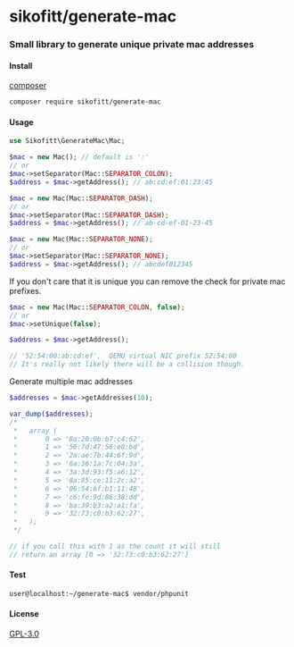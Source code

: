 # sikofitt/generate-mac

### Small library to generate unique private mac addresses

#### Install
[composer](https://getcomposer.org)
```bash
composer require sikofitt/generate-mac
```

#### Usage
```php
use Sikofitt\GenerateMac\Mac;

$mac = new Mac(); // default is ':'
// or
$mac->setSeparator(Mac::SEPARATOR_COLON);
$address = $mac->getAddress(); // ab:cd:ef:01:23:45

$mac = new Mac(Mac::SEPARATOR_DASH);
// or
$mac->setSeparator(Mac::SEPARATOR_DASH);
$address = $mac->getAddress(); // ab-cd-ef-01-23-45

$mac = new Mac(Mac::SEPARATOR_NONE);
// or
$mac->setSeparator(Mac::SEPARATOR_NONE);
$address = $mac->getAddress(); // abcdef012345
```

If you don't care that it is unique you can remove the check for private mac prefixes.

```php
$mac = new Mac(Mac::SEPARATOR_COLON, false);
// or
$mac->setUnique(false);

$address = $mac->getAddress();

// '52:54:00:ab:cd:ef',  QEMU virtual NIC prefix 52:54:00
// It's really not likely there will be a collision though.
```

Generate multiple mac addresses
```php
$addresses = $mac->getAddresses(10);

var_dump($addresses);
/*
 *   array (
 *       0 => '8a:20:0b:b7:c4:62',
 *       1 => '56:7d:47:56:e8:bd',
 *       2 => '2a:ae:7b:44:6f:9d',
 *       3 => '6a:36:1a:7c:04:3a',
 *       4 => '3a:3d:93:f5:a6:12',
 *       5 => '8a:85:ce:11:2c:a2',
 *       6 => '06:54:6f:b1:11:48',
 *       7 => 'c6:fe:9d:86:38:dd',
 *       8 => 'ba:39:b3:a2:a1:fa',
 *       9 => '32:73:c0:b3:62:27',
 *   );
 */

// if you call this with 1 as the count it will still
// return an array [0 => '32:73:c0:b3:62:27']
```

#### Test

```bash
user@localhost:~/generate-mac$ vendor/phpunit
```

#### License

[GPL-3.0](LICENSE)